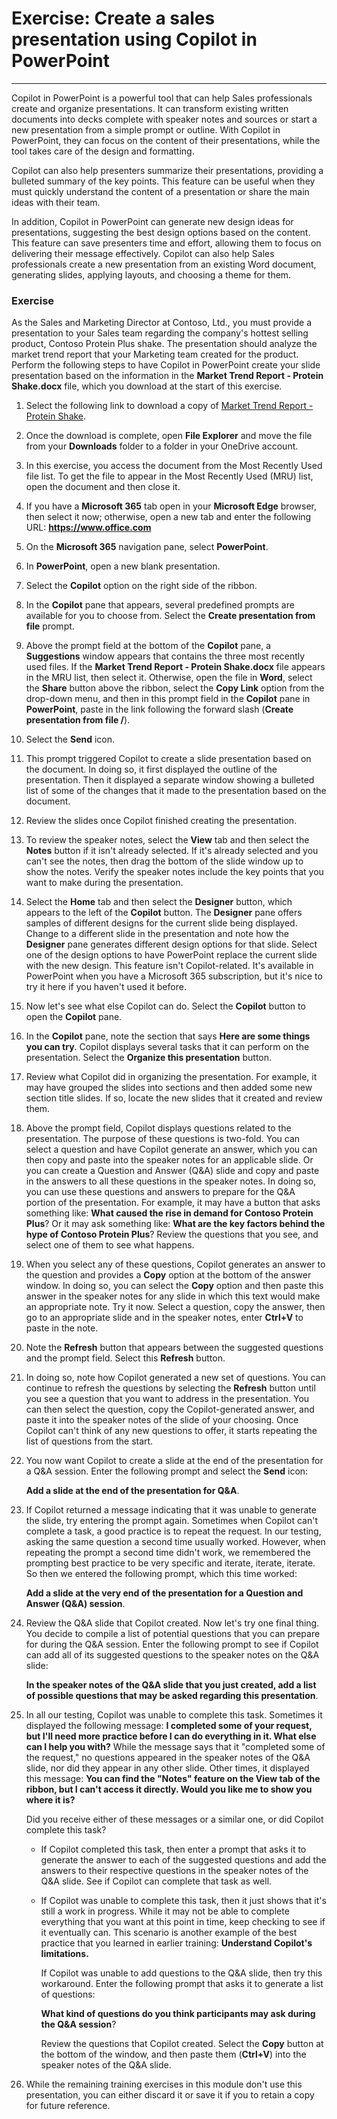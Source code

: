 
# Exercise: Create a sales presentation using Copilot in PowerPoint
---
Copilot in PowerPoint is a powerful tool that can help Sales professionals create and organize presentations. It can transform existing written documents into decks complete with speaker notes and sources or start a new presentation from a simple prompt or outline. With Copilot in PowerPoint, they can focus on the content of their presentations, while the tool takes care of the design and formatting.

Copilot can also help presenters summarize their presentations, providing a bulleted summary of the key points. This feature can be useful when they must quickly understand the content of a presentation or share the main ideas with their team.

In addition, Copilot in PowerPoint can generate new design ideas for presentations, suggesting the best design options based on the content. This feature can save presenters time and effort, allowing them to focus on delivering their message effectively. Copilot can also help Sales professionals create a new presentation from an existing Word document, generating slides, applying layouts, and choosing a theme for them.

### Exercise

As the Sales and Marketing Director at Contoso, Ltd., you must provide a presentation to your Sales team regarding the company's hottest selling product, Contoso Protein Plus shake. The presentation should analyze the market trend report that your Marketing team created for the product. Perform the following steps to have Copilot in PowerPoint create your slide presentation based on the information in the **Market Trend Report - Protein Shake.docx** file, which you download at the start of this exercise.

1.  Select the following link to download a copy of [Market Trend Report - Protein Shake](https://edxinteractivepage.blob.core.windows.net/ms-4004/Market%20Trend%20Report-%20Protein%20shake.docx).
2.  Once the download is complete, open **File Explorer** and move the file from your **Downloads** folder to a folder in your OneDrive account.
3.  In this exercise, you access the document from the Most Recently Used file list. To get the file to appear in the Most Recently Used (MRU) list, open the document and then close it.
4.  If you have a **Microsoft 365** tab open in your **Microsoft Edge** browser, then select it now; otherwise, open a new tab and enter the following URL: **https://www.office.com**
5.  On the **Microsoft 365** navigation pane, select **PowerPoint**.
6.  In **PowerPoint**, open a new blank presentation.
7.  Select the **Copilot** option on the right side of the ribbon.
8.  In the **Copilot** pane that appears, several predefined prompts are available for you to choose from. Select the **Create presentation from file** prompt.
9.  Above the prompt field at the bottom of the **Copilot** pane, a **Suggestions** window appears that contains the three most recently used files. If the **Market Trend Report - Protein Shake.docx** file appears in the MRU list, then select it. Otherwise, open the file in **Word**, select the **Share** button above the ribbon, select the **Copy Link** option from the drop-down menu, and then in this prompt field in the **Copilot** pane in **PowerPoint**, paste in the link following the forward slash (**Create presentation from file /**).
10. Select the **Send** icon.
11. This prompt triggered Copilot to create a slide presentation based on the document. In doing so, it first displayed the outline of the presentation. Then it displayed a separate window showing a bulleted list of some of the changes that it made to the presentation based on the document.
12. Review the slides once Copilot finished creating the presentation.
13. To review the speaker notes, select the **View** tab and then select the **Notes** button if it isn't already selected. If it's already selected and you can't see the notes, then drag the bottom of the slide window up to show the notes. Verify the speaker notes include the key points that you want to make during the presentation.
14. Select the **Home** tab and then select the **Designer** button, which appears to the left of the **Copilot** button. The **Designer** pane offers samples of different designs for the current slide being displayed. Change to a different slide in the presentation and note how the **Designer** pane generates different design options for that slide. Select one of the design options to have PowerPoint replace the current slide with the new design. This feature isn't Copilot-related. It's available in PowerPoint when you have a Microsoft 365 subscription, but it's nice to try it here if you haven't used it before.
15. Now let's see what else Copilot can do. Select the **Copilot** button to open the **Copilot** pane.
16. In the **Copilot** pane, note the section that says **Here are some things you can try**. Copilot displays several tasks that it can perform on the presentation. Select the **Organize this presentation** button.
17. Review what Copilot did in organizing the presentation. For example, it may have grouped the slides into sections and then added some new section title slides. If so, locate the new slides that it created and review them.
18. Above the prompt field, Copilot displays questions related to the presentation. The purpose of these questions is two-fold. You can select a question and have Copilot generate an answer, which you can then copy and paste into the speaker notes for an applicable slide. Or you can create a Question and Answer (Q&A) slide and copy and paste in the answers to all these questions in the speaker notes. In doing so, you can use these questions and answers to prepare for the Q&A portion of the presentation. For example, it may have a button that asks something like: **What caused the rise in demand for Contoso Protein Plus**? Or it may ask something like: **What are the key factors behind the hype of Contoso Protein Plus**? Review the questions that you see, and select one of them to see what happens.
19. When you select any of these questions, Copilot generates an answer to the question and provides a **Copy** option at the bottom of the answer window. In doing so, you can select the **Copy** option and then paste this answer in the speaker notes for any slide in which this text would make an appropriate note. Try it now. Select a question, copy the answer, then go to an appropriate slide and in the speaker notes, enter **Ctrl+V** to paste in the note.
20. Note the **Refresh** button that appears between the suggested questions and the prompt field. Select this **Refresh** button.
21. In doing so, note how Copilot generated a new set of questions. You can continue to refresh the questions by selecting the **Refresh** button until you see a question that you want to address in the presentation. You can then select the question, copy the Copilot-generated answer, and paste it into the speaker notes of the slide of your choosing. Once Copilot can't think of any new questions to offer, it starts repeating the list of questions from the start.
22. You now want Copilot to create a slide at the end of the presentation for a Q&A session. Enter the following prompt and select the **Send** icon:
    
    **Add a slide at the end of the presentation for Q&A**.
23. If Copilot returned a message indicating that it was unable to generate the slide, try entering the prompt again. Sometimes when Copilot can't complete a task, a good practice is to repeat the request. In our testing, asking the same question a second time usually worked. However, when repeating the prompt a second time didn't work, we remembered the prompting best practice to be very specific and iterate, iterate, iterate. So then we entered the following prompt, which this time worked:
    
    **Add a slide at the very end of the presentation for a Question and Answer (Q&A) session**.
24. Review the Q&A slide that Copilot created. Now let's try one final thing. You decide to compile a list of potential questions that you can prepare for during the Q&A session. Enter the following prompt to see if Copilot can add all of its suggested questions to the speaker notes on the Q&A slide:
    
    **In the speaker notes of the Q&A slide that you just created, add a list of possible questions that may be asked regarding this presentation**.
25. In all our testing, Copilot was unable to complete this task. Sometimes it displayed the following message: **I completed some of your request, but I'll need more practice before I can do everything in it. What else can I help you with?** While the message says that it "completed some of the request," no questions appeared in the speaker notes of the Q&A slide, nor did they appear in any other slide. Other times, it displayed this message: **You can find the "Notes" feature on the View tab of the ribbon, but I can't access it directly. Would you like me to show you where it is?**
    
    Did you receive either of these messages or a similar one, or did Copilot complete this task?
    
    
     -  If Copilot completed this task, then enter a prompt that asks it to generate the answer to each of the suggested questions and add the answers to their respective questions in the speaker notes of the Q&A slide. See if Copilot can complete that task as well.
     -  If Copilot was unable to complete this task, then it just shows that it's still a work in progress. While it may not be able to complete everything that you want at this point in time, keep checking to see if it eventually can. This scenario is another example of the best practice that you learned in earlier training: **Understand Copilot's limitations.**
        
        If Copilot was unable to add questions to the Q&A slide, then try this workaround. Enter the following prompt that asks it to generate a list of questions:
        
        **What kind of questions do you think participants may ask during the Q&A session**?
        
        Review the questions that Copilot created. Select the **Copy** button at the bottom of the window, and then paste them (**Ctrl+V**) into the speaker notes of the Q&A slide.
26. While the remaining training exercises in this module don't use this presentation, you can either discard it or save it if you to retain a copy for future reference.
